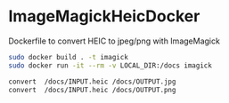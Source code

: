 # ImageMagickHeicDocker
Dockerfile to convert HEIC to jpeg/png with ImageMagick

```bash
sudo docker build . -t imagick
sudo docker run -it --rm -v LOCAL_DIR:/docs imagick 
```

```sh
convert  /docs/INPUT.heic /docs/OUTPUT.jpg
convert  /docs/INPUT.heic /docs/OUTPUT.png
```
